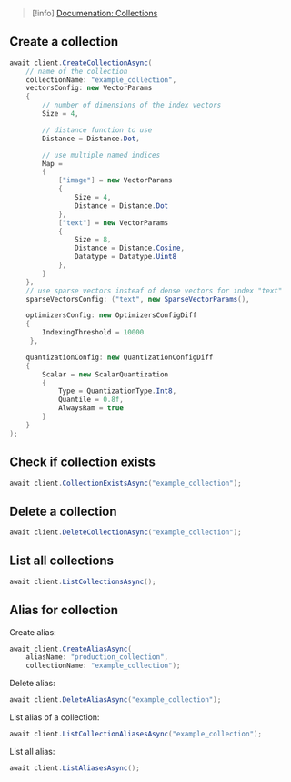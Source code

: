 > [!info]
> [Documenation: Collections](https://qdrant.tech/documentation/concepts/collections/)

## Create a collection

```csharp
await client.CreateCollectionAsync(
    // name of the collection
	collectionName: "example_collection",
	vectorsConfig: new VectorParams
	{
	    // number of dimensions of the index vectors
	    Size = 4,

	    // distance function to use
	    Distance = Distance.Dot,

	    // use multiple named indices
        Map =
		{
			["image"] = new VectorParams
			{
				Size = 4,
				Distance = Distance.Dot
			},
			["text"] = new VectorParams
			{
				Size = 8,
				Distance = Distance.Cosine,
				Datatype = Datatype.Uint8
			},
		}
	},
	// use sparse vectors insteaf of dense vectors for index "text"
	sparseVectorsConfig: ("text", new SparseVectorParams(),

    optimizersConfig: new OptimizersConfigDiff
    {
	    IndexingThreshold = 10000
	 },

	quantizationConfig: new QuantizationConfigDiff
	{
		Scalar = new ScalarQuantization
		{
			Type = QuantizationType.Int8,
			Quantile = 0.8f,
			AlwaysRam = true
		}
	}
);
```

## Check if collection exists

```csharp
await client.CollectionExistsAsync("example_collection");
```

## Delete a collection

```csharp
await client.DeleteCollectionAsync("example_collection");
```

## List all collections

```csharp
await client.ListCollectionsAsync();
```

## Alias for collection

Create alias:
```csharp
await client.CreateAliasAsync(
	aliasName: "production_collection",
	collectionName: "example_collection");
```

Delete alias:
```csharp
await client.DeleteAliasAsync("example_collection");
```

List alias of a collection:
```csharp
await client.ListCollectionAliasesAsync("example_collection");
```

List all alias:
```csharp
await client.ListAliasesAsync();
```
